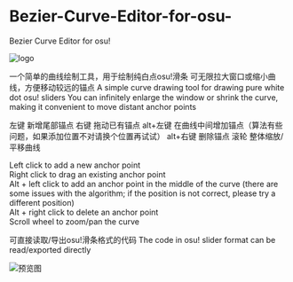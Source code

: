 # Bezier-Curve-Editor-for-osu-
Bezier Curve Editor for osu! 

![logo](https://github.com/Scatola-desu/Bezier-Curve-Editor-for-osu-/blob/main/icon.png)

一个简单的曲线绘制工具，用于绘制纯白点osu!滑条
可无限拉大窗口或缩小曲线，方便移动较远的锚点
A simple curve drawing tool for drawing pure white dot osu! sliders
You can infinitely enlarge the window or shrink the curve, making it convenient to move distant anchor points

左键 新增尾部锚点
右键 拖动已有锚点
alt+左键 在曲线中间增加锚点（算法有些问题，如果添加位置不对请换个位置再试试）
alt+右键 删除锚点
滚轮 整体缩放/平移曲线

Left click to add a new anchor point  
Right click to drag an existing anchor point  
Alt + left click to add an anchor point in the middle of the curve (there are some issues with the algorithm; if the position is not correct, please try a different position)  
Alt + right click to delete an anchor point  
Scroll wheel to zoom/pan the curve

可直接读取/导出osu!滑条格式的代码
The code in osu! slider format can be read/exported directly

![预览图](https://github.com/Scatola-desu/Bezier-Curve-Editor-for-osu-/blob/main/Interface_Preview.png)
